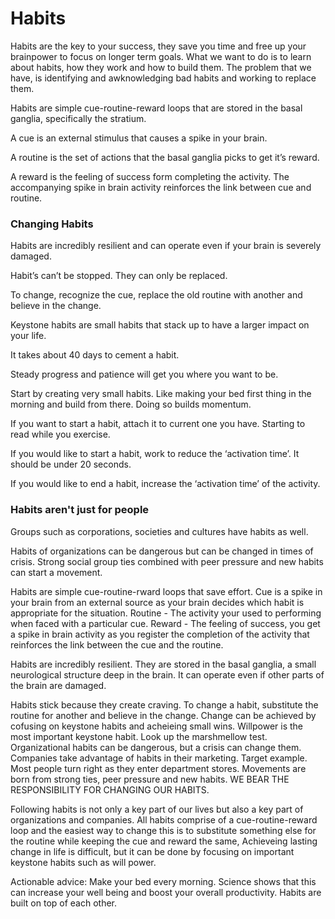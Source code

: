 # Habits

Habits are the key to your success, they save you time and free up your brainpower to focus on longer term goals.
What we want to do is to learn about habits, how they work and how to build them. The problem that we have, is identifying and awknowledging bad habits and working to replace them.

Habits are simple cue-routine-reward loops that are stored in the basal ganglia, specifically the stratium.

A cue is an external stimulus that causes a spike in your brain.

A routine is the set of actions that the basal ganglia picks to get it’s reward.

A reward is the feeling of success form completing the activity. The accompanying spike in brain activity reinforces the link between cue and routine.

### Changing Habits

Habits are incredibly resilient and can operate even if your brain is severely damaged.

Habit’s can’t be stopped. They can only be replaced.

To change, recognize the cue, replace the old routine with another and believe in the change.

Keystone habits are small habits that stack up to have a larger impact on your life.

It takes about 40 days to cement a habit.

Steady progress and patience will get you where you want to be.

Start by creating very small habits. Like making your bed first thing in the morning and build from there.
Doing so builds momentum.

If you want to start a habit, attach it to current one you have. Starting to read while you exercise.

If you would like to start a habit, work to reduce the ‘activation time’. It should be under 20 seconds.

If you would like to end a habit, increase the ‘activation time’ of the activity.

### Habits aren't just for people

Groups such as corporations, societies and cultures have habits as well.

Habits of organizations can be dangerous but can be changed in times of crisis.
Strong social group ties combined with peer pressure and new habits can start a movement.

Habits are simple cue-routine-rward loops that save effort. 
Cue is a spike in your brain from an external source as your brain decides which habit is appropriate for the situation.
Routine - The activity your used to performing when faced with a particular cue. 
Reward - The feeling of success, you get  a spike in brain activity as you register the completion of the activity that reinforces the link between the cue and the routine.

Habits are incredibly resilient. They are stored in the basal ganglia, a small neurological structure deep in the brain. It can operate even if other parts of the brain are damaged.

Habits stick because they create craving.
To change a habit, substitute the routine for another and believe in the change.
Change can be achieved by cofusing on keystone habits and acheieing small wins.
Willpower is the most important keystone habit. Look up the marshmellow test.
Organizational habits can be dangerous, but a crisis can change them.
Companies take advantage of habits in their marketing. Target example. Most people turn right as they enter department stores.
Movements are born from strong ties, peer pressure and new habits.
WE BEAR THE RESPONSIBILITY FOR CHANGING OUR HABITS.

Following habits is not only a key part of our lives but also a key part of organizations and companies. All habits comprise of a cue-routine-reward loop and the easiest way to change this is to substitute something else for the routine while keeping the cue and reward the same, Achieveing lasting change in life is difficult, but it can be done by focusing on important keystone habits such as will power.

Actionable advice: Make your bed every morning. Science shows that this can increase your well being and boost your overall productivity. Habits are built on top of each other.


